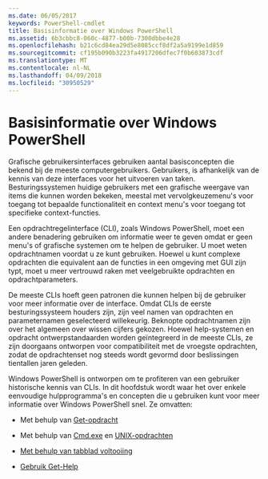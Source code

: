 ```yaml
---
ms.date: 06/05/2017
keywords: PowerShell-cmdlet
title: Basisinformatie over Windows PowerShell
ms.assetid: 6b3cbbc8-060c-4877-b00b-7300dbbe4e28
ms.openlocfilehash: b21c6cd84ea29d5e8085ccf8df2a5a9199e1d859
ms.sourcegitcommit: cf195b090b3223fa4917206dfec7f0b603873cdf
ms.translationtype: MT
ms.contentlocale: nl-NL
ms.lasthandoff: 04/09/2018
ms.locfileid: "30950529"
---
```

# <a name="windows-powershell-basics"></a>Basisinformatie over Windows PowerShell
Grafische gebruikersinterfaces gebruiken aantal basisconcepten die bekend bij de meeste computergebruikers. Gebruikers, is afhankelijk van de kennis van deze interfaces voor het uitvoeren van taken. Besturingssystemen huidige gebruikers met een grafische weergave van items die kunnen worden bekeken, meestal met vervolgkeuzemenu's voor toegang tot bepaalde functionaliteit en context menu's voor toegang tot specifieke context-functies.

Een opdrachtregelinterface (CLI), zoals Windows PowerShell, moet een andere benadering gebruiken om informatie weer te geven omdat er geen menu's of grafische systemen om te helpen de gebruiker. U moet weten opdrachtnamen voordat u ze kunt gebruiken. Hoewel u kunt complexe opdrachten die equivalent aan de functies in een omgeving met GUI zijn typt, moet u meer vertrouwd raken met veelgebruikte opdrachten en opdrachtparameters.

De meeste CLIs hoeft geen patronen die kunnen helpen bij de gebruiker voor meer informatie over de interface. Omdat CLIs de eerste besturingssysteem houders zijn, zijn veel namen van opdrachten en parameternamen geselecteerd willekeurig. Beknopte opdrachtnamen zijn over het algemeen over wissen cijfers gekozen. Hoewel help-systemen en opdracht ontwerpstandaarden worden geïntegreerd in de meeste CLIs, ze zijn doorgaans ontworpen voor compatibiliteit met de vroegste opdrachten, zodat de opdrachtenset nog steeds wordt gevormd door beslissingen tientallen jaren geleden.

Windows PowerShell is ontworpen om te profiteren van een gebruiker historische kennis van CLIs. In dit hoofdstuk wordt waar het over enkele eenvoudige hulpprogramma's en concepten die u gebruiken kunt voor meer informatie over Windows PowerShell snel. Ze omvatten:

- Met behulp van [Get-opdracht](/powershell/module/Microsoft.PowerShell.Core/get-command)

- Met behulp van [Cmd.exe](/windows-server/administration/windows-commands/cmd) en [UNIX-opdrachten](/windows/wsl/reference)

- [Met behulp van tabblad voltooiing](../../core-powershell/console/using-tab-expansion.md)

- [Gebruik Get-Help](./getting-detailed-help-information.md)